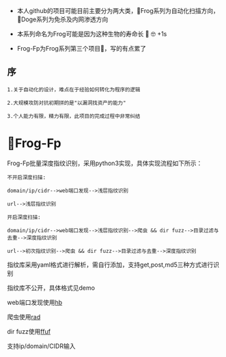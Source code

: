- 本人github的项目可能目前主要分为两大类，🐸Frog系列为自动化扫描方向，🐶Doge系列为免杀及内网渗透方向

- 本系列命名为Frog可能是因为这种生物的寿命长 🐸 🤓 +1s 

- Frog-Fp为Frog系列第三个项目🐸，写的有点累了

## 序
```
1.关于自动化的设计，难点在于经验如何转化为程序的逻辑

2.大规模攻防对抗初期拼的是"以漏洞找资产的能力"

3.个人能力有限，精力有限，此项目的完成过程中非常纠结
```
# 🐸Frog-Fp

Frog-Fp批量深度指纹识别，采用python3实现，具体实现流程如下所示：

```
不开启深度扫描:

domain/ip/cidr-->web端口发现-->浅层指纹识别

url-->浅层指纹识别

开启深度扫描:

domain/ip/cidr-->web端口发现-->浅层指纹识别-->爬虫 && dir fuzz-->目录过滤与去重-->深度指纹识别

url-->初次指纹识别-->爬虫 && dir fuzz-->目录过滤与去重-->深度指纹识别

```
指纹库采用yaml格式进行解析，需自行添加，支持get,post,md5三种方式进行识别

指纹库不公开，具体格式见demo

web端口发现使用[hb](https://github.com/c26root/hb)

爬虫使用[rad](https://github.com/chaitin/rad)

dir fuzz使用[ffuf](https://github.com/ffuf/ffuf)

支持ip/domain/CIDR输入
